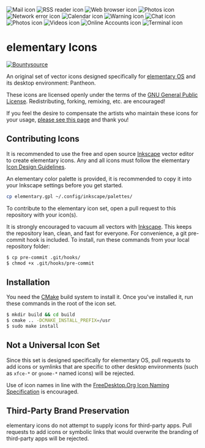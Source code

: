 <div>
    <img title="Mail icon" src="http://elementary.io/images/docs/human-interface-guidelines/icons/64/internet-mail.svg" />
    <img title="RSS reader icon" src="http://elementary.io/images/docs/human-interface-guidelines/icons/64/internet-news-reader.svg" />
    <img title="Web browser icon" src="http://elementary.io/images/docs/human-interface-guidelines/icons/64/internet-web-browser.svg" />
    <img title="Photos icon" src="http://elementary.io/images/docs/human-interface-guidelines/icons/64/multimedia-photo-manager.svg" />
    <img title="Network error icon" src="http://elementary.io/images/docs/human-interface-guidelines/icons/64/network-error.svg" />
    <img title="Calendar icon" src="http://elementary.io/images/docs/human-interface-guidelines/icons/64/office-calendar.svg" />
    <img title="Warning icon" src="http://elementary.io/images/docs/human-interface-guidelines/icons/64/dialog-warning.svg" />
    <img title="Chat icon" src="http://elementary.io/images/docs/human-interface-guidelines/icons/64/internet-chat.svg" />
    <img title="Photos icon" src="http://elementary.io/images/docs/human-interface-guidelines/icons/64/multimedia-photo-manager.svg" />
    <img title="Videos icon" src="http://elementary.io/images/docs/human-interface-guidelines/icons/64/multimedia-video-player.svg" />
    <img title="Online Accounts icon" src="http://elementary.io/images/docs/human-interface-guidelines/icons/64/preferences-desktop-online-accounts.svg" />
    <img title="Terminal icon" src="http://elementary.io/images/docs/human-interface-guidelines/icons/64/utilities-terminal.svg" />
 </div>

# elementary Icons

[![Bountysource](https://www.bountysource.com/badge/tracker?tracker_id=27377189)](https://www.bountysource.com/trackers/27377189-elementary-icons)

An original set of vector icons designed specifically for [elementary OS](http://elementary.io) and its desktop environment: Pantheon.

These icons are licensed openly under the terms of the [GNU General Public License](COPYING). Redistributing, forking, remixing, etc. are encouraged!

If you feel the desire to compensate the artists who maintain these icons for your usage, [please see this page](http://elementary.io/get-involved#funding) and thank you!

## Contributing Icons
It is recommended to use the free and open source [Inkscape](http://inkscape.org) vector editor to create elementary icons. Any and all icons must follow the elementary [Icon Design Guidelines](http://elementary.io/docs/human-interface-guidelines#iconography).

An elementary color palette is provided, it is recommended to copy it into your Inkscape settings before you get started.

```bash
cp elementary.gpl ~/.config/inkscape/palettes/
```

To contribute to the elementary icon set, open a pull request to this repository with your icon(s).

It is strongly encouraged to vacuum all vectors with [Inkscape](http://inkscape.org). This keeps the repository lean, clean, and fast for everyone. For convenience, a git pre-commit hook is included. To install, run these commands from your local repository folder:
```bash
$ cp pre-commit .git/hooks/
$ chmod +x .git/hooks/pre-commit
```

## Installation
You need the [CMake](https://cmake.org) build system to install it.
Once you've installed it, run these commands in the root of the icon set.
```bash
$ mkdir build && cd build
$ cmake .. -DCMAKE_INSTALL_PREFIX=/usr
$ sudo make install
```

## Not a Universal Icon Set
Since this set is designed specifically for elementary OS, pull requests to add icons or symlinks that are specific to other desktop environments (such as `xfce-*` or `gnome-*` named icons) will be rejected.

Use of icon names in line with the [FreeDesktop.Org Icon Naming Specification](http://standards.freedesktop.org/icon-naming-spec/icon-naming-spec-latest.html) is encouraged.

## Third-Party Brand Preservation
elementary icons do not attempt to supply icons for third-party apps. Pull requests to add icons or symbolic links that would overwrite the branding of third-party apps will be rejected.

